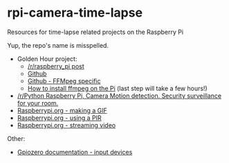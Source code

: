 # rpi-camera-time-lapse
Resources for time-lapse related projects on the Raspberry Pi

Yup, the repo's name is misspelled. 


+ Golden Hour project:
  + [/r/raspberry_pi post](https://www.reddit.com/r/raspberry_pi/comments/8425gk/i_made_a_twitter_bot_that_posts_a_timelapse_of/?st=jgz082ok&sh=517750a7)
  + [Github](https://github.com/alanhussey/golden-hour)
  + [Github - FFMpeg specific](https://github.com/alanhussey/golden-hour/blob/master/goldenhour/timelapse/ffmpeg.py)
  + [How to install ffmpeg on the Pi](http://www.jeffreythompson.org/blog/2014/11/13/installing-ffmpeg-for-raspberry-pi/) (last step will take a few hours!)
+ [/r/Python Raspberry Pi, Camera Motion detection. Security surveillance for your room.](https://www.reddit.com/r/Python/comments/8hrfyy/raspberry_pi_camera_motion_detection_security/?st=jgxikbke&sh=f1dff011)
+ [Raspberrypi.org - making a GIF](https://projects.raspberrypi.org/en/projects/timelapse-setup/6)
+ [Raspberrypi.org - using a PIR](https://projects.raspberrypi.org/en/projects/parent-detector/3)
+ [Raspberrypi.org - streaming video](https://projects.raspberrypi.org/en/projects/infrared-bird-box)



Other:

+ [Gpiozero documentation - input devices](https://gpiozero.readthedocs.io/en/stable/api_input.html?highlight=motionsensor#)
